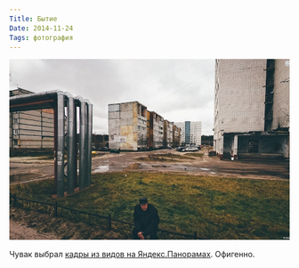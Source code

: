 ```yaml
---
Title: Бытие
Date: 2014-11-24
Tags: фотография
---
```


![yandex-street.jpg](images/yandex-street.jpg)

Чувак выбрал [кадры из видов на Яндекс.Панорамах](http://calvertjournal.com/photography/show/3353/street-view-photography-russia-yandex-maps-panoramas-google). Офигенно.